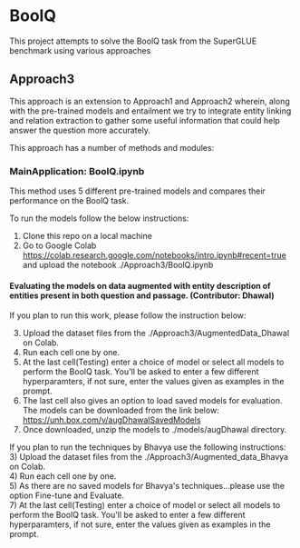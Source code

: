 # BoolQ
This project attempts to solve the BoolQ task from the SuperGLUE benchmark using various approaches

## Approach3

This approach is an extension to Approach1 and Approach2 wherein, along with the pre-trained models and entailment we try to integrate entity linking and relation extraction to gather some useful information that could help answer the question more accurately.

This approach has a number of methods and modules:


### MainApplication: BoolQ.ipynb

This method uses 5 different pre-trained models and compares their performance on the BoolQ task.

To run the models follow the below instructions:

1) Clone this repo on a local machine
2) Go to Google Colab https://colab.research.google.com/notebooks/intro.ipynb#recent=true and upload the notebook ./Approach3/BoolQ.ipynb

#### Evaluating the models on data augmented with entity description of entities present in both question and passage. (Contributor: Dhawal)

If you plan to run this work, please follow the instruction below:

3) Upload the dataset files from the ./Approach3/AugmentedData_Dhawal on Colab.
4) Run each cell one by one.
5) At the last cell(Testing) enter a choice of model or select all models to perform the BoolQ task. You'll be asked to enter a few different hyperparamters, if not sure, enter the values given as examples in the prompt.
6) The last cell also gives an option to load saved models for evaluation. The models can be downloaded from the link below: 
https://unh.box.com/v/augDhawalSavedModels
7) Once downloaded, unzip the models to ./models/augDhawal directory.

If you plan to run the techniques by Bhavya use the following instructions:
3) Upload the dataset files from the ./Approach3/Augmented_data_Bhavya on Colab.\
4) Run each cell one by one.\
5) As there are no saved models for Bhavya's techniques...please use the option Fine-tune and Evaluate.\
7) At the last cell(Testing) enter a choice of model or select all models to perform the BoolQ task. You'll be asked to enter a few different hyperparamters, if not sure, enter the values given as examples in the prompt.




